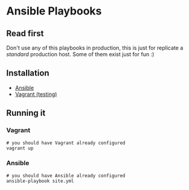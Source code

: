 # Ansible Playbooks

## Read first

Don't use any of this playbooks in production, this is just for replicate a _standard_ production host. Some of them exist just for fun :)

## Installation

* [Ansible](http://www.ansibleworks.com/docs/intro_installation.html)
* [Vagrant (testing)](http://www.vagrantup.com/downloads)

## Running it

### Vagrant

```shell
# you should have Vagrant already configured
vagrant up
```

### Ansible

```shell
# you should have Ansible already configured
ansible-playbook site.yml
```
